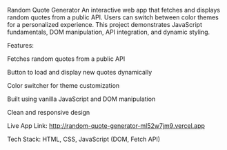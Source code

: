Random Quote Generator
An interactive web app that fetches and displays random quotes from a public API. Users can switch between color themes for a personalized experience. This project demonstrates JavaScript fundamentals, DOM manipulation, API integration, and dynamic styling.

Features:

Fetches random quotes from a public API

Button to load and display new quotes dynamically

Color switcher for theme customization

Built using vanilla JavaScript and DOM manipulation

Clean and responsive design

Live App Link: http://random-quote-generator-ml52w7jm9.vercel.app

Tech Stack: HTML, CSS, JavaScript (DOM, Fetch API)
